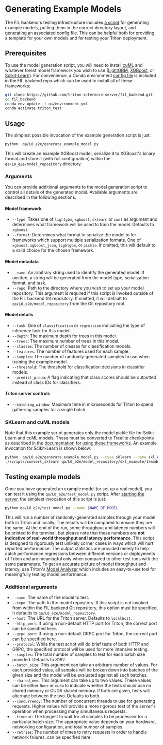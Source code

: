 # Generating Example Models

The FIL backend's testing infrastructure includes [a
script](https://github.com/triton-inference-server/fil_backend/blob/main/qa/L0_e2e/generate_example_model.py)
for generating example models, putting them in the correct directory layout,
and generating an associated config file. This can be helpful both for
providing a template for your own models and for testing your Triton
deployment.

## Prerequisites
To use the model generation script, you will need to install
[cuML](https://rapids.ai/start.html#rapids-release-selector) and whatever
forest model framework you wish to use
([LightGBM](https://lightgbm.readthedocs.io/en/latest/Installation-Guide.html),
[XGBoost](https://xgboost.readthedocs.io/en/latest/install.html), or
[Scikit-Learn](https://scikit-learn.org/stable/install.html)). For convenience,
a Conda environment [config
file](https://github.com/triton-inference-server/fil_backend/blob/main/qa/environment.yml)
is included in the FIL backend repo which can be used to install all of these
frameworks:

```bash
git clone https://github.com/triton-inference-server/fil_backend.git
cd fil_backend
conda env update -f qa/environment.yml
conda activate triton_test
```

## Usage

The simplest possible invocation of the example generation script is just:

```bash
python  qa/L0_e2e/generate_example_model.py
```

This will create an example XGBoost model, serialize it to XGBoost's binary
format and store it (with full configuration) within the
`qa/L0_e2e/model_repository` directory.

### Arguments
You can provide additional arguments to the model generation script to control
all details of the generated model. Available arguments are described in the
following sections.

#### Model framework
- `--type`: Takes one of `lightgbm`, `xgboost`, `sklearn` or `cuml` as argument
  and determines what framework will be used to train the model. Defaults to
  `xgboost`.
- `--format`: Determines what format to serialize the model to for frameworks
  which support multiple serialization formats. One of `xgboost`,
  `xgboost_json`, `lightgbm`, or `pickle`. If omitted, this will default to a
  valid choice for the chosen framework.

#### Model metadata
- `--name`: An arbitrary string used to identify the generated model. If
  omitted, a string will be generated from the model type, serialization
  format, and task.
- `--repo`: Path to the directory where you wish to set up your model
  repository. This argument is required if this script is invoked outside of
  the FIL backend Git repository. If omitted, it will default to
  `qa/L0_e2e/model_repository` from the Git repository root.

#### Model details
- `--task`: One of `classification` or `regression` indicating the type of
  inference task for this model.
- `--depth`: The maximum depth for trees in this model.
- `--trees`: The maximum number of trees in this model.
- `--classes`: The number of classes for classification models.
- `--features`: The number of features used for each sample.
- `--samples`: The number of randomly-generated samples to use when training
  the example model.
- `--threshold`: The threshold for classification decisions in classifier
  models.
- `--predict_proba`: A flag indicating that class scores should be outputted
  instead of class IDs for classifiers.

#### Triton server controls
- `--batching_window`: Maximum time in microseconds for Triton to spend
  gathering samples for a single batch

### SKLearn and cuML models
Note that this example script generates only the model pickle file for
Scikit-Learn and cuML models. These must be converted to Treelite checkpoints
as described in the [documentation for using these
frameworks](https://github.com/triton-inference-server/fil_backend.git). An
example invocation for Scikit-Learn is shown below:

```bash
python  qa/L0_e2e/generate_example_model.py --type sklearn --name skl_example
./scripts/convert_sklearn qa/L0_e2e/model_repository/skl_example/1/model.pkl
```
## Testing example models
Once you have generated an example model (or set up a real model), you can test
it using the `qa/L0_e2e/test_model.py` script. After [starting the
server](https://github.com/triton-inference-server/fil_backend#starting-the-server),
the simplest invocation of this script is just:
```bash
python qa/L0_e2e/test_model.py --name $NAME_OF_MODEL
```
This will run a number of randomly-generated samples through your model both in
Triton and locally. The results will be compared to ensure they are the same.
At the end of the run, some throughput and latency numbers will be printed to
the terminal, but please note that these numbers are **not indicative of
real-world throughput and latency performance**. This script is designed to
rigorously test unlikely corner cases in ways which will hurt reported
performance. The output statistics are provided merely to help catch
performance regressions between different versions or deployments of Triton and
are meaningful only when compared to other test runs with the same parameters.
To get an accurate picture of model throughput and latency, use Triton's [Model
Analyzer](https://github.com/triton-inference-server/model_analyzer) which
includes an easy-to-use tool for meaningfully testing model performance.

### Additional arguments

- `--name`: The name of the model to test.
- `--repo`: The path to the model repository. If this script is not invoked
  from within the FIL backend Git repository, this option must be specified. It
  defaults to `qa/L0_e2e/model_repository`.
- `--host`: The URL for the Triton server. Defaults to `localhost`.
- `--http_port`: If using a non-default HTTP port for Triton, the correct port
  can be specified here.
- `--grpc_port`: If using a non-default GRPC port for Triton, the correct port
  can be specified here.
- `--protocol`: While the test script will do brief tests of both HTTP and
  GRPC, the specified protocol will be used for more intensive testing.
- `--samples`: The total number of samples to test for each batch size
  provided. Defaults to 8192.
- `--batch_size`: This argument can take an arbitrary number of values. For
  each provided value, all samples will be broken down into batches of the
  given size and the model will be evaluated against all such batches.
- `--shared_mem`: This argument can take up to two values. These values can be
  either `None` or `cuda` to indicate whether the tests should use no shared
  memory or CUDA shared memory. If both are given, tests will alternate between
  the two. Defaults to both.
- `--concurrency`: The number of concurrent threads to use for generating
  requests. Higher values will provide a more rigorous test of the server's
  operation when processing many simultaneous requests.
- `--timeout`: The longest to wait for all samples to be processed for a
  particular batch size. The appropriate value depends on your hardware,
  networking configuration, and total number of samples.
- `--retries`: The number of times to retry requests in order to handle network
  failures.
  can be specified here.
